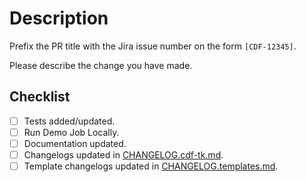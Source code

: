 # Description

Prefix the PR title with the Jira issue number on the form `[CDF-12345]`.

Please describe the change you have made.

## Checklist

- [ ] Tests added/updated.
- [ ] Run Demo Job Locally.
- [ ] Documentation updated.
- [ ] Changelogs updated in [CHANGELOG.cdf-tk.md](https://github.com/cognitedata/toolkit/blob/main/CHANGELOG.cdf-tk.md).
- [ ] Template changelogs updated in [CHANGELOG.templates.md](https://github.com/cognitedata/toolkit/blob/main/CHANGELOG.templates.md).
